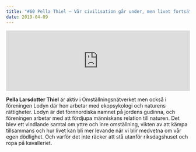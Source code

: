 ```yaml
---
title: "#60 Pella Thiel – Vår civilisation går under, men livet fortsätter"
date: 2019-04-09
---
```


<iframe src="https://w.soundcloud.com/player/?url=https%3A//api.soundcloud.com/tracks/603189804&amp;color=%23001665&amp;auto_play=false&amp;hide_related=false&amp;show_comments=true&amp;show_user=true&amp;show_reposts=false&amp;show_teaser=true" width="100%" height="166" frameborder="no" scrolling="no"></iframe>

**Pella Larsdotter Thiel** är aktiv i Omställningsnätverket men också i föreningen Lodyn där hon arbetar med ekopsykologi och naturens rättigheter. Lodyn är det fornnordiska namnet på jordens gudinna, och föreningen arbetar med att fördjupa människans relation till naturen. Det blev ett vindlande samtal om yttre och inre omställning, vikten av att kämpa tillsammans och hur livet kan bli mer levande när vi blir medvetna om vår egen dödlighet. Och varför det inte räcker att stå utanför riksdagshuset och ropa på kavalleriet.
